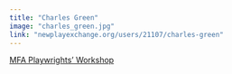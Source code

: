 ```yaml
---
title: "Charles Green"
image: "charles_green.jpg"
link: "newplayexchange.org/users/21107/charles-green"
---
```


[MFA Playwrights’ Workshop](/affiliated-artists/mfa-playwrights-workshop)